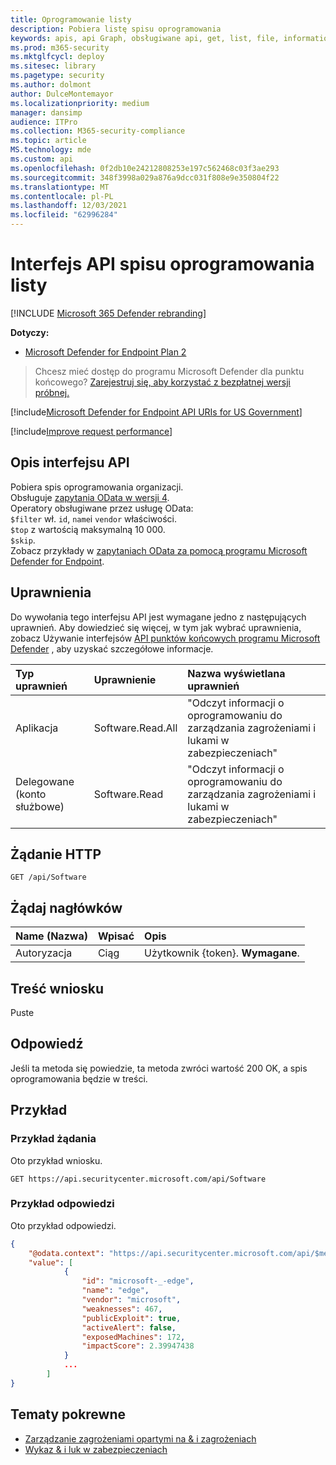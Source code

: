 ```yaml
---
title: Oprogramowanie listy
description: Pobiera listę spisu oprogramowania
keywords: apis, api Graph, obsługiwane api, get, list, file, information, software inventory, threat & zarządzanie lukami w zabezpieczeniach api, Microsoft Defender for Endpoint tvm api
ms.prod: m365-security
ms.mktglfcycl: deploy
ms.sitesec: library
ms.pagetype: security
ms.author: dolmont
author: DulceMontemayor
ms.localizationpriority: medium
manager: dansimp
audience: ITPro
ms.collection: M365-security-compliance
ms.topic: article
MS.technology: mde
ms.custom: api
ms.openlocfilehash: 0f2db10e24212808253e197c562468c03f3ae293
ms.sourcegitcommit: 348f3998a029a876a9dcc031f808e9e350804f22
ms.translationtype: MT
ms.contentlocale: pl-PL
ms.lasthandoff: 12/03/2021
ms.locfileid: "62996284"
---
```

# <a name="list-software-inventory-api"></a>Interfejs API spisu oprogramowania listy

[!INCLUDE [Microsoft 365 Defender rebranding](../../includes/microsoft-defender.md)]

**Dotyczy:** 
- [Microsoft Defender for Endpoint Plan 2](https://go.microsoft.com/fwlink/p/?linkid=2154037)

> Chcesz mieć dostęp do programu Microsoft Defender dla punktu końcowego? [Zarejestruj się, aby korzystać z bezpłatnej wersji próbnej.](https://signup.microsoft.com/create-account/signup?products=7f379fee-c4f9-4278-b0a1-e4c8c2fcdf7e&ru=https://aka.ms/MDEp2OpenTrial?ocid=docs-wdatp-exposedapis-abovefoldlink)

[!include[Microsoft Defender for Endpoint API URIs for US Government](../../includes/microsoft-defender-api-usgov.md)]

[!include[Improve request performance](../../includes/improve-request-performance.md)]

## <a name="api-description"></a>Opis interfejsu API

Pobiera spis oprogramowania organizacji.
<br>Obsługuje [zapytania OData w wersji 4](https://www.odata.org/documentation/).
<br>Operatory obsługiwane przez usługę OData:
<br>```$filter``` wł.  ```id```, ```name```i ```vendor``` właściwości.
<br>```$top``` z wartością maksymalną 10 000.
<br>```$skip```.
<br>Zobacz przykłady w [zapytaniach OData za pomocą programu Microsoft Defender for Endpoint](exposed-apis-odata-samples.md).

## <a name="permissions"></a>Uprawnienia

Do wywołania tego interfejsu API jest wymagane jedno z następujących uprawnień. Aby dowiedzieć się więcej, w tym jak wybrać uprawnienia, zobacz Używanie interfejsów [API punktów końcowych programu Microsoft Defender](apis-intro.md) , aby uzyskać szczegółowe informacje.

Typ uprawnień|Uprawnienie|Nazwa wyświetlana uprawnień
:---|:---|:---
Aplikacja|Software.Read.All|"Odczyt informacji o oprogramowaniu do zarządzania zagrożeniami i lukami w zabezpieczeniach"
Delegowane (konto służbowe)|Software.Read|"Odczyt informacji o oprogramowaniu do zarządzania zagrożeniami i lukami w zabezpieczeniach"

## <a name="http-request"></a>Żądanie HTTP

```http
GET /api/Software
```

## <a name="request-headers"></a>Żądaj nagłówków

Name (Nazwa)|Wpisać|Opis
:---|:---|:---
Autoryzacja|Ciąg|Użytkownik {token}. **Wymagane**.

## <a name="request-body"></a>Treść wniosku

Puste

## <a name="response"></a>Odpowiedź

Jeśli ta metoda się powiedzie, ta metoda zwróci wartość 200 OK, a spis oprogramowania będzie w treści.

## <a name="example"></a>Przykład

### <a name="request-example"></a>Przykład żądania

Oto przykład wniosku.

```http
GET https://api.securitycenter.microsoft.com/api/Software
```

### <a name="response-example"></a>Przykład odpowiedzi

Oto przykład odpowiedzi.

```json
{
    "@odata.context": "https://api.securitycenter.microsoft.com/api/$metadata#Software",
    "value": [
            {
                "id": "microsoft-_-edge",
                "name": "edge",
                "vendor": "microsoft",
                "weaknesses": 467,
                "publicExploit": true,
                "activeAlert": false,
                "exposedMachines": 172,
                "impactScore": 2.39947438
            }
            ...
        ]
}
```

## <a name="related-topics"></a>Tematy pokrewne

- [Zarządzanie zagrożeniami opartymi na & i zagrożeniach](/microsoft-365/security/defender-endpoint/next-gen-threat-and-vuln-mgt)
- [Wykaz & i luk w zabezpieczeniach](/microsoft-365/security/defender-endpoint/tvm-software-inventory)
